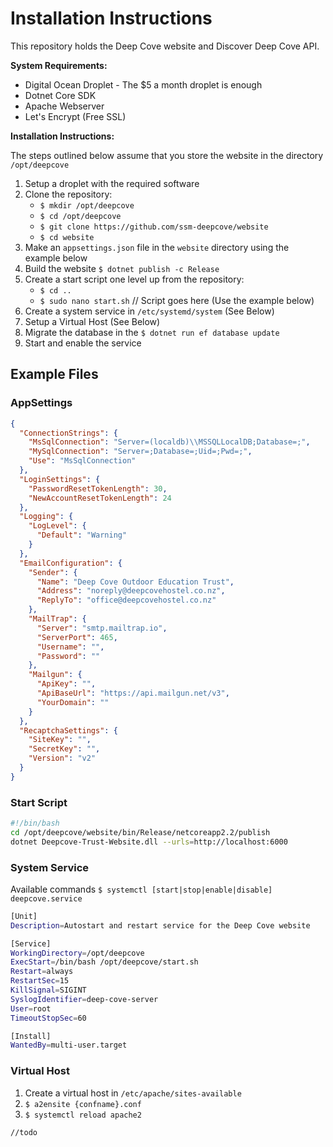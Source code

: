 # Installation Instructions

This repository holds the Deep Cove website and Discover Deep Cove API. 

**System Requirements:**
* Digital Ocean Droplet - The $5 a month droplet is enough
* Dotnet Core SDK
* Apache Webserver
* Let's Encrypt (Free SSL)


**Installation Instructions:**

The steps outlined below assume that you store the website in the directory `/opt/deepcove`
1. Setup a droplet with the required software
2. Clone the repository:
   * `$ mkdir /opt/deepcove`
   * `$ cd /opt/deepcove`
   * `$ git clone https://github.com/ssm-deepcove/website`
   * `$ cd website`
3. Make an `appsettings.json` file in the `website` directory using the example below 
4. Build the website `$ dotnet publish -c Release`
5. Create a start script one level up from the repository:
   * `$ cd ..`
   * `$ sudo nano start.sh` // Script goes here (Use the example below)
6. Create a system service in `/etc/systemd/system` (See Below)
7. Setup a Virtual Host (See Below)
8. Migrate the database in the `$ dotnet run ef database update`
9. Start and enable the service


## Example Files

### AppSettings
```json
{
  "ConnectionStrings": {
    "MsSqlConnection": "Server=(localdb)\\MSSQLLocalDB;Database=;",
    "MySqlConnection": "Server=;Database=;Uid=;Pwd=;",
    "Use": "MsSqlConnection"
  },
  "LoginSettings": {
    "PasswordResetTokenLength": 30,
    "NewAccountResetTokenLength": 24
  },
  "Logging": {
    "LogLevel": {
      "Default": "Warning"
    }
  },
  "EmailConfiguration": {
    "Sender": {
      "Name": "Deep Cove Outdoor Education Trust",
      "Address": "noreply@deepcovehostel.co.nz",
      "ReplyTo": "office@deepcovehostel.co.nz"
    },
    "MailTrap": {
      "Server": "smtp.mailtrap.io",
      "ServerPort": 465,
      "Username": "",
      "Password": ""
    },
    "Mailgun": {
      "ApiKey": "",
      "ApiBaseUrl": "https://api.mailgun.net/v3",
      "YourDomain": ""
    }
  },
  "RecaptchaSettings": {
    "SiteKey": "",
    "SecretKey": "",
    "Version": "v2"
  }
}
```

### Start Script
```bash
#!/bin/bash
cd /opt/deepcove/website/bin/Release/netcoreapp2.2/publish
dotnet Deepcove-Trust-Website.dll --urls=http://localhost:6000
```

### System Service
Available commands `$ systemctl [start|stop|enable|disable] deepcove.service`
```bash
[Unit]
Description=Autostart and restart service for the Deep Cove website

[Service]
WorkingDirectory=/opt/deepcove
ExecStart=/bin/bash /opt/deepcove/start.sh
Restart=always
RestartSec=15
KillSignal=SIGINT
SyslogIdentifier=deep-cove-server
User=root
TimeoutStopSec=60

[Install]
WantedBy=multi-user.target
```

### Virtual Host
1. Create a virtual host in `/etc/apache/sites-available` 
2. `$ a2ensite {confname}.conf`
3. `$ systemctl reload apache2`
```
//todo
```
